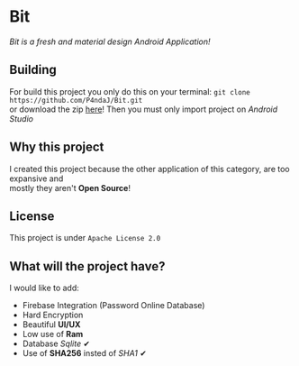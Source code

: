 # Bit
_Bit is a fresh and material design Android Application!_

## Building
For build this project you only do this on your terminal: ``git clone https://github.com/P4ndaJ/Bit.git`` <br>
or download the zip [here](https://github.com/P4ndaJ/Bit/archive/master.zip)! Then you must only import project on _Android Studio_

## Why this project
I created this project because the other application of this category, are too expansive and <br>
mostly they aren't **Open Source**!

## License 
This project is under ``Apache License 2.0``

## What will the project have?
I would like to add:

+ Firebase Integration  (Password Online Database)
+ Hard Encryption
+ Beautiful **UI/UX**
+ Low use of **Ram** 
+ Database _Sqlite_ ✔
+ Use of **SHA256** insted of _SHA1_ ✔
